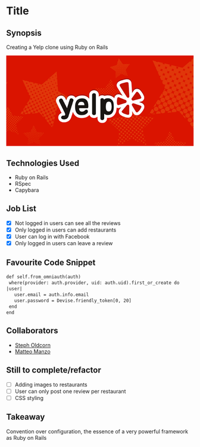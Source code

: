 Title
=======================

## Synopsis

Creating a Yelp clone using Ruby on Rails

![yelp](./public/yelp.png)

## Technologies Used

- Ruby on Rails
- RSpec
- Capybara

## Job List

- [x] Not logged in users can see all the reviews
- [x] Only logged in users can add restaurants
- [x] User can log in with Facebook
- [x] Only logged in users can leave a review

## Favourite Code Snippet

~~~
def self.from_omniauth(auth)
 where(provider: auth.provider, uid: auth.uid).first_or_create do |user|
   user.email = auth.info.email
   user.password = Devise.friendly_token[0, 20]
 end
end
~~~

## Collaborators

- [Steph Oldcorn](http://www.github.com/stepholdcorn)
- [Matteo Manzo](http://www.github.com/matteomanzo)

## Still to complete/refactor

- [ ] Adding images to restaurants
- [ ] User can only post one review per restaurant
- [ ] CSS styling

## Takeaway

Convention over configuration, the essence of a very powerful framework as Ruby on Rails
